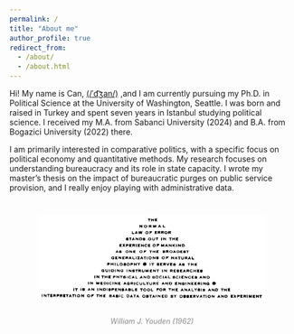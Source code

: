 ```yaml
---
permalink: /
title: "About me"
author_profile: true
redirect_from: 
  - /about/
  - /about.html
---
```


Hi! My name is Can, <a href="https://en.wikipedia.org/wiki/Help:IPA/English" target="_blank" rel="noopener noreferrer">(/ˈd͡ʒan/)</a>
,and I am currently pursuing my Ph.D. in Political Science at the University of Washington, Seattle. I was born and raised in Turkey and spent seven years in Istanbul studying political science. I received my M.A. from Sabanci University (2024) and B.A. from Bogazici University (2022) there.

I am primarily interested in comparative politics, with a specific focus on political economy and quantitative methods. My research focuses on understanding bureaucracy and its role in state capacity. I wrote my master’s thesis on the impact of bureaucratic purges on public service provision, and I really enjoy playing with administrative data.

<div style="text-align: center; margin-top: 40px;">
  <img src="images/youden.gif" alt="the normal law of error" style="max-width: 80%; margin-bottom: 10px;">
  <p style="font-size: 0.9em; font-style: italic; color: #888;">
    William J. Youden (1962)
  </p>
</div>
